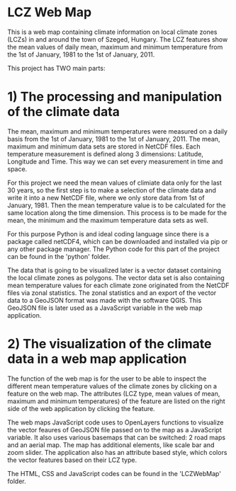 # LCZ Web Map
This is a web map containing climate information on local climate zones (LCZs) in and around the town of Szeged, Hungary. The LCZ features show the mean values of daily mean, maximum and minimum temperature from the 1st of January, 1981 to the 1st of January, 2011.

This project has TWO main parts:

# 1) The processing and manipulation of the climate data

The mean, maximum and minimum temperatures were measured on a daily basis from the 1st of January, 1981 to the 1st of January, 2011. The mean, maximum and minimum data sets are stored in NetCDF files. Each temperature measurement is defined along 3 dimensions: Latitude, Longitude and Time. This way we can set every measurement in time and space.

For this project we need the mean values of climiate data only for the last 30 years, so the first step is to make a selection of the climate data and write it into a new NetCDF file, where we only store data from 1st of January, 1981. Then the mean temperature value is to be calculated for the same location along the time dimension. This process is to be made for the mean, the minimum and the maximum temperature data sets as well.

For this purpose Python is and ideal coding language since there is a package called netCDF4, which can be downloaded and installed via pip or any other package manager. The Python code for this part of the project can be found in the 'python' folder.

The data that is going to be visualized later is a vector dataset containing the local climate zones as polygons. The vector data set is also containing mean temperature values for each climate zone originated from the NetCDF files via zonal statistics. The zonal statistics and an export of the vector data to a GeoJSON format was made with the software QGIS. This GeoJSON file is later used as a JavaScript variable in the web map application.

# 2) The visualization of the climate data in a web map application

The function of the web map is for the user to be able to inspect the different mean temperature values of the climate zones by clicking on a feature on the web map. The attributes (LCZ type, mean values of mean, maximum and minimum temperatures) of the feature are listed on the right side of the web application by clicking the feature.

The web maps JavaScript code uses to OpenLayers functions to visualize the vector feaures of GeoJSON file passed on to the map as a JavaScript variable. It also uses various basemaps that can be switched: 2 road maps and an aerial map. The map has additional elements, like scale bar and zoom slider. The application also has an attribute based style, which colors the vector features based on their LCZ type.

The HTML, CSS and JavaScript codes can be found in the 'LCZWebMap' folder.
